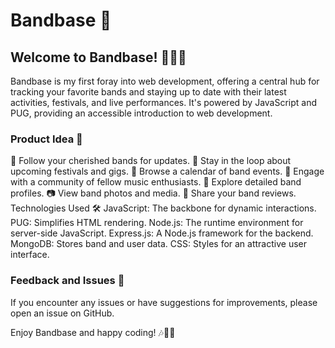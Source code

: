 # Bandbase 🎵
## Welcome to Bandbase! 🎸🥁🎤

Bandbase is my first foray into web development, offering a central hub for tracking your favorite bands and staying up to date with their latest activities, festivals, and live performances. It's powered by JavaScript and PUG, providing an accessible introduction to web development.

### Product Idea 🎉
📌 Follow your cherished bands for updates.
🎪 Stay in the loop about upcoming festivals and gigs.
📅 Browse a calendar of band events.
💬 Engage with a community of fellow music enthusiasts.
📜 Explore detailed band profiles.
📷 View band photos and media.
📃 Share your band reviews.
Technologies Used 🛠️
JavaScript: The backbone for dynamic interactions.
PUG: Simplifies HTML rendering.
Node.js: The runtime environment for server-side JavaScript.
Express.js: A Node.js framework for the backend.
MongoDB: Stores band and user data.
CSS: Styles for an attractive user interface.

### Feedback and Issues 📝
If you encounter any issues or have suggestions for improvements, please open an issue on GitHub.

Enjoy Bandbase and happy coding! 🎶🎉🤘
